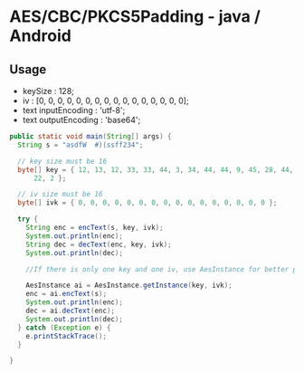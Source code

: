 # AES/CBC/PKCS5Padding - java / Android


## Usage
* keySize : 128;
* iv : [0, 0, 0, 0, 0, 0, 0, 0, 0, 0, 0, 0, 0, 0, 0, 0];
* text inputEncoding : 'utf-8';
* text outputEncoding : 'base64';

```java
public static void main(String[] args) {
  String s = "asdfW  #)(ssff234";

  // key size must be 16
  byte[] key = { 12, 13, 12, 33, 33, 44, 3, 34, 44, 44, 9, 45, 28, 44,
      22, 2 };

  // iv size must be 16
  byte[] ivk = { 0, 0, 0, 0, 0, 0, 0, 0, 0, 0, 0, 0, 0, 0, 0, 0 };

  try {
    String enc = encText(s, key, ivk);
    System.out.println(enc);
    String dec = decText(enc, key, ivk);
    System.out.println(dec);

    //If there is only one key and one iv, use AesInstance for better performance

    AesInstance ai = AesInstance.getInstance(key, ivk);
    enc = ai.encText(s);
    System.out.println(enc);
    dec = ai.decText(enc);
    System.out.println(dec);
  } catch (Exception e) {
    e.printStackTrace();
  }

}
```
